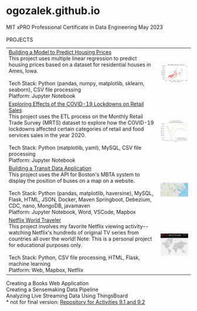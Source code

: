 # ogozalek.github.io
MIT xPRO Professional Certificate in Data Engineering May 2023<br>
<br>
PROJECTS<br>
<table>
  <tr>
    <td><a href="https://github.com/ogozalek/Predict_Housing_Prices">Building a Model to Predict Housing Prices </a><br>
    This project uses multiple linear regression to predict housing prices based on a dataset for residential houses in Ames, Iowa.<br>
    <br>
    Tech Stack: Python (pandas, numpy, matplotlib, sklearn, seaborn), CSV file processing<br>
    Platform: Jupyter Notebook</td>
    <td><img src="https://github.com/ogozalek/Predict_Housing_Prices/blob/main/scatterplot1.png" width='300'/></td>
  </tr>
    <tr>
    <td><a href="https://github.com/ogozalek/Covid19_and_Retail_Sales">Exploring Effects of the COVID-19 Lockdowns on Retail Sales </a><br>
    This project uses the ETL process on the Monthly Retail Trade Survey (MRTS) dataset to explore how the COVID-19 lockdowns affected certain categories of retail and food services sales in the year 2020.<br>
    <br>
    Tech Stack: Python (matplotlib, yaml), MySQL, CSV file processing<br>
    Platform: Jupyter Notebook</td>
    <td><img src="https://github.com/ogozalek/Covid19_and_Retail_Sales/blob/main/lineplot1.png" width='300'/></td>
  </tr>
  <tr>
    <td><a href="https://github.com/ogozalek/Transit_Application">Building a Transit Data Application </a><br>
    This project uses the API for Boston's MBTA system to display the position of buses on a map on a website.<br>
    <br>
    Tech Stack: Python (pandas, matplotlib, haversine), MySQL, Flask, HTML, JSON, Docker, Maven Springboot, Debezium, CDC, nano, MongoDB, javamaven<br>
    Platform: Jupyter Notebook, Word, VSCode, Mapbox</td>
    <td><img src="https://github.com/ogozalek/Transit_Application/blob/main/mbtaMap.png" width='300'/></td>
  </tr>
   <tr>
    <td><a href="https://github.com/ogozalek/Netflix_World_Traveler">Netflix World Traveler</a><br>
    This project involves my favorite Netflix viewing activity–-watching Netflix's hundreds of original TV series from countries all over the world! Note: This is a personal project for educational purposes only.<br>
    <br>
    Tech Stack: Python, CSV file processing, HTML, Flask, machine learning<br>
    Platform: Web, Mapbox, Netflix</td>
    <td><img src="https://github.com/ogozalek/Netflix_World_Traveler/blob/main/worldmap.png" width='300'/></td>
  </tr>
</table>
Creating a Books Web Application<br>
Creating a Sensemaking Data Pipeline<br>
Analyzing Live Streaming Data Using ThingsBoard<br>
* not for final version: <a href="https://github.com/ogozalek/PCDE-Activity-9.1">Repository for Activities 9.1 and 9.2 </a>
